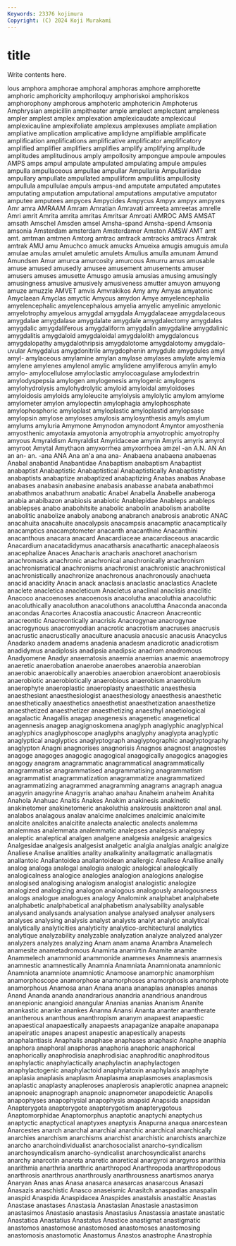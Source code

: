 ```yaml
---
Keywords: 23376 kojimura
Copyright: (C) 2024 Koji Murakami
---
```


# title

Write contents here.



lous
amphora amphorae amphoral amphoras amphore amphorette amphoric amphoricity amphoriloquy amphoriskoi
amphoriskos amphorophony amphorous amphoteric amphotericin Amphoterus Amphrysian ampicillin ampitheater ample
amplect amplectant ampleness ampler amplest amplex amplexation amplexicaudate amplexicaul amplexicauline
amplexifoliate amplexus amplexuses ampliate ampliation ampliative amplication amplicative amplidyne amplifiable
amplificate amplification amplifications amplificative amplificator amplificatory amplified amplifier amplifiers amplifies
amplify amplifying amplitude amplitudes amplitudinous amply ampollosity ampongue ampoule ampoules
AMPS amps ampul ampulate ampulated ampulating ampule ampules ampulla ampullaceous
ampullae ampullar Ampullaria Ampullariidae ampullary ampullate ampullated ampulliform ampullitis ampullosity
ampullula ampullulae ampuls ampus-and amputate amputated amputates amputating amputation amputational
amputations amputative amputator amputee amputees ampyces Ampycides Ampycus Ampyx ampyx
ampyxes Amr amra AMRAAM Amram Amratian Amravati amreeta amreetas amrelle
Amri amrit Amrita amrita amritas Amritsar Amroati AMROC AMS AMSAT
amsath Amschel Amsden amsel Amsha-spand Amsha-spend Amsonia amsonia Amsterdam amsterdam
Amsterdamer Amston AMSW AMT amt amt. amtman amtmen Amtorg amtrac
amtrack amtracks amtracs Amtrak amtrak AMU amu Amuchco amuck amucks
Amueixa amugis amuguis amula amulae amulas amulet amuletic amulets Amulius
amulla amunam Amund Amundsen Amur amurca amurcosity amurcous Amurru amus
amusable amuse amused amusedly amusee amusement amusements amuser amusers amuses
amusette Amusgo amusia amusias amusing amusingly amusingness amusive amusively amusiveness
amutter amuyon amuyong amuze amuzzle AMVET amvis Amvrakikos Amy amy
Amyas amyatonic Amyclaean Amyclas amyctic Amycus amydon Amye amyelencephalia amyelencephalic
amyelencephalous amyelia amyelic amyelinic amyelonic amyelotrophy amyelous amygdal amygdala Amygdalaceae
amygdalaceous amygdalae amygdalase amygdalate amygdale amygdalectomy amygdales amygdalic amygdaliferous amygdaliform
amygdalin amygdaline amygdalinic amygdalitis amygdaloid amygdaloidal amygdalolith amygdaloncus amygdalopathy amygdalothripsis
amygdalotome amygdalotomy amygdalo-uvular Amygdalus amygdonitrile amygdophenin amygdule amygdules amyl amyl-
amylaceous amylamine amylan amylase amylases amylate amylemia amylene amylenes amylenol
amylic amylidene amyliferous amylin amylo amylo- amylocellulose amyloclastic amylocoagulase amylodextrin
amylodyspepsia amylogen amylogenesis amylogenic amylogens amylohydrolysis amylohydrolytic amyloid amyloidal amyloidoses
amyloidosis amyloids amyloleucite amylolysis amylolytic amylom amylome amylometer amylon amylopectin
amylophagia amylophosphate amylophosphoric amyloplast amyloplastic amyloplastid amylopsase amylopsin amylose amyloses
amylosis amylosynthesis amyls amylum amylums amyluria Amymone Amynodon amynodont Amyntor
amyosthenia amyosthenic amyotaxia amyotonia amyotrophia amyotrophic amyotrophy amyous Amyraldism Amyraldist
Amyridaceae amyrin Amyris amyris amyrol amyroot Amytal Amythaon amyxorrhea amyxorrhoea
amzel -an A.N. AN An an an- an. -ana ANA
Ana an'a ana ana- Anabaena anabaena anabaenas Anabal anabantid Anabantidae
Anabaptism anabaptism Anabaptist anabaptist Anabaptistic Anabaptistical Anabaptistically Anabaptistry anabaptists anabaptize
anabaptized anabaptizing Anabas anabas Anabase anabases anabasin anabasine anabasis anabasse
anabata anabathmoi anabathmos anabathrum anabatic Anabel Anabella Anabelle anaberoga anabia
anabibazon anabiosis anabiotic Anablepidae Anableps anableps anablepses anabo anabohitsite anabolic
anabolin anabolism anabolite anabolitic anabolize anaboly anabong anabranch anabrosis anabrotic
ANAC anacahuita anacahuite anacalypsis anacampsis anacamptic anacamptically anacamptics anacamptometer anacanth
anacanthine Anacanthini anacanthous anacara anacard Anacardiaceae anacardiaceous anacardic Anacardium anacatadidymus
anacatharsis anacathartic anacephalaeosis anacephalize Anaces Anacharis anacharis anachoret anachorism anachromasis
anachronic anachronical anachronically anachronism anachronismatical anachronisms anachronist anachronistic anachronistical anachronistically
anachronize anachronous anachronously anachueta anacid anacidity Anacin anack anaclasis anaclastic
anaclastics Anaclete anaclete anacletica anacleticum Anacletus anaclinal anaclisis anaclitic Anacoco
anacoenoses anacoenosis anacolutha anacoluthia anacoluthic anacoluthically anacoluthon anacoluthons anacoluttha Anaconda
anaconda anacondas Anacortes Anacostia anacoustic Anacreon Anacreontic anacreontic Anacreontically anacrisis
Anacrogynae anacrogynae anacrogynous anacromyodian anacrotic anacrotism anacruses anacrusis anacrustic anacrustically
anaculture anacusia anacusic anacusis Anacyclus Anadarko anadem anadems anadenia anadesm
anadicrotic anadicrotism anadidymus anadiplosis anadipsia anadipsic anadrom anadromous Anadyomene Anadyr
anaematosis anaemia anaemias anaemic anaemotropy anaeretic anaerobation anaerobe anaerobes anaerobia
anaerobian anaerobic anaerobically anaerobies anaerobion anaerobiont anaerobiosis anaerobiotic anaerobiotically anaerobious
anaerobism anaerobium anaerophyte anaeroplastic anaeroplasty anaesthatic anaesthesia anaesthesiant anaesthesiologist anaesthesiology
anaesthesis anaesthetic anaesthetically anaesthetics anaesthetist anaesthetization anaesthetize anaesthetized anaesthetizer anaesthetizing
anaesthyl anaetiological anagalactic Anagallis anagap anagenesis anagenetic anagenetical anagennesis anagep
anagignoskomena anaglyph anaglyphic anaglyphical anaglyphics anaglyphoscope anaglyphs anaglyphy anaglypta anaglyptic
anaglyptical anaglyptics anaglyptograph anaglyptographic anaglyptography anaglypton Anagni anagnorises anagnorisis Anagnos
anagnost anagnostes anagoge anagoges anagogic anagogical anagogically anagogics anagogies anagogy
anagram anagrammatic anagrammatical anagrammatically anagrammatise anagrammatised anagrammatising anagrammatism anagrammatist anagrammatization
anagrammatize anagrammatized anagrammatizing anagrammed anagramming anagrams anagraph anagua anagyrin anagyrine
Anagyris anahao anahau Anaheim anaheim Anahita Anahola Anahuac Anaitis Anakes
Anakim anakinesis anakinetic anakinetomer anakinetomeric anakoluthia anakrousis anaktoron anal anal.
analabos analagous analav analcime analcimes analcimic analcimite analcite analcites analcitite
analecta analectic analects analemma analemmas analemmata analemmatic analepses analepsis analepsy
analeptic analeptical analgen analgene analgesia analgesic analgesics Analgesidae analgesis analgesist
analgetic analgia analgias analgic analgize Analiese Analise analities anality analkalinity
anallagmatic anallagmatis anallantoic Anallantoidea anallantoidean anallergic Anallese Anallise anally analog
analoga analogal analogia analogic analogical analogically analogicalness analogice analogies analogion
analogions analogise analogised analogising analogism analogist analogistic analogize analogized analogizing
analogon analogous analogously analogousness analogs analogue analogues analogy Analomink analphabet
analphabete analphabetic analphabetical analphabetism analysability analysable analysand analysands analysation analyse
analysed analyser analysers analyses analysing analysis analyst analysts analyt analytic
analytical analytically analyticities analyticity analytico-architectural analytics analytique analyzability analyzable analyzation
analyze analyzed analyzer analyzers analyzes analyzing Anam anam anama Anambra
Anamelech anamesite anametadromous Anamirta anamirtin Anamite anamite Anammelech anammonid anammonide
anamneses Anamnesis anamnesis anamnestic anamnestically Anamnia Anamniata Anamnionata anamnionic Anamniota
anamniote anamniotic Anamoose anamorphic anamorphism anamorphoscope anamorphose anamorphoses anamorphosis anamorphote
anamorphous Anamosa anan Anana anana ananaplas ananaples ananas Anand Ananda
ananda anandrarious anandria anandrious anandrous ananepionic anangioid anangular Ananias ananias
Ananism Ananite anankastic ananke anankes Ananna Anansi Ananta ananter anantherate
anantherous ananthous ananthropism ananym anapaest anapaestic anapaestical anapaestically anapaests anapaganize
anapaite anapanapa anapeiratic anapes anapest anapestic anapestically anapests anaphalantiasis Anaphalis
anaphase anaphases anaphasic Anaphe anaphia anaphora anaphoral anaphoras anaphoria anaphoric
anaphorical anaphorically anaphrodisia anaphrodisiac anaphroditic anaphroditous anaphylactic anaphylactically anaphylactin anaphylactogen
anaphylactogenic anaphylactoid anaphylatoxin anaphylaxis anaphyte anaplasia anaplasis anaplasm Anaplasma anaplasmoses
anaplasmosis anaplastic anaplasty anapleroses anaplerosis anaplerotic anapnea anapneic anapnoeic anapnograph
anapnoic anapnometer anapodeictic Anapolis anapophyses anapophysial anapophysis anapsid Anapsida anapsidan
Anapterygota anapterygote anapterygotism anapterygotous Anaptomorphidae Anaptomorphus anaptotic anaptychi anaptychus anaptyctic
anaptyctical anaptyxes anaptyxis Anapurna anaqua anarcestean Anarcestes anarch anarchal anarchial
anarchic anarchical anarchically anarchies anarchism anarchisms anarchist anarchistic anarchists anarchize
anarcho anarchoindividualist anarchosocialist anarcho-syndicalism anarchosyndicalism anarcho-syndicalist anarchosyndicalist anarchs anarchy anarcotin
anareta anaretic anaretical anargyroi anargyros anarithia anarithmia anarthria anarthric anarthropod
Anarthropoda anarthropodous anarthrosis anarthrous anarthrously anarthrousness anartismos anarya Anaryan Anas
anas Anasa anasarca anasarcas anasarcous Anasazi Anasazis anaschistic Anasco anaseismic
Anasitch anaspadias anaspalin anaspid Anaspida Anaspidacea Anaspides anastalsis anastaltic Anastas
Anastase anastases Anastasia Anastasian Anastasie anastasimon anastasimos Anastasio anastasis Anastasius
Anastassia anastate anastatic Anastatica Anastatius Anastatus Anastice anastigmat anastigmatic anastomos
anastomose anastomosed anastomoses anastomosing anastomosis anastomotic Anastomus Anastos anastrophe Anastrophia

